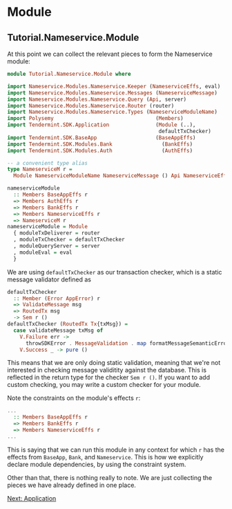 # Module

## Tutorial.Nameservice.Module

At this point we can collect the relevant pieces to form the Nameservice module:

~~~ haskell
module Tutorial.Nameservice.Module where

import Nameservice.Modules.Nameservice.Keeper (NameserviceEffs, eval)
import Nameservice.Modules.Nameservice.Messages (NameserviceMessage)
import Nameservice.Modules.Nameservice.Query (Api, server)
import Nameservice.Modules.Nameservice.Router (router)
import Nameservice.Modules.Nameservice.Types (NameserviceModuleName)
import Polysemy                                 (Members)
import Tendermint.SDK.Application               (Module (..),
                                                 defaultTxChecker)
import Tendermint.SDK.BaseApp                   (BaseAppEffs)
import Tendermint.SDK.Modules.Bank                (BankEffs)
import Tendermint.SDK.Modules.Auth                (AuthEffs)

-- a convenient type alias
type NameserviceM r =
  Module NameserviceModuleName NameserviceMessage () Api NameserviceEffs r

nameserviceModule
  :: Members BaseAppEffs r
  => Members AuthEffs r
  => Members BankEffs r
  => Members NameserviceEffs r
  => NameserviceM r
nameserviceModule = Module
  { moduleTxDeliverer = router
  , moduleTxChecker = defaultTxChecker
  , moduleQueryServer = server
  , moduleEval = eval
  }
~~~

We are using `defaultTxChecker` as our transaction checker, which is a static message validator defined as 

~~~ haskell ignore
defaultTxChecker
  :: Member (Error AppError) r
  => ValidateMessage msg
  => RoutedTx msg
  -> Sem r ()
defaultTxChecker (RoutedTx Tx{txMsg}) =
  case validateMessage txMsg of
    V.Failure err ->
      throwSDKError . MessageValidation . map formatMessageSemanticError $ err
    V.Success _ -> pure ()
~~~

This means that we are only doing static validation, meaning that we're not interested in checking message validitity against the database. This is reflected in the return type for the checker `Sem r ()`. If you want to add custom checking, you may write a custom checker for your module. 

Note the constraints on the module's effects `r`:

~~~ haskell ignore
...
  :: Members BaseAppEffs r
  => Members BankEffs r
  => Members NameserviceEffs r
...
~~~

This is saying that we can run this module in any context for which `r` has the effects from `BaseApp`, `Bank`, and `Nameservice`. This is how we explicitly declare module dependencies, by using the constraint system.

Other than that, there is nothing really to note. We are just collecting the pieces we have already defined in one place.

[Next: Application](Application.md)
